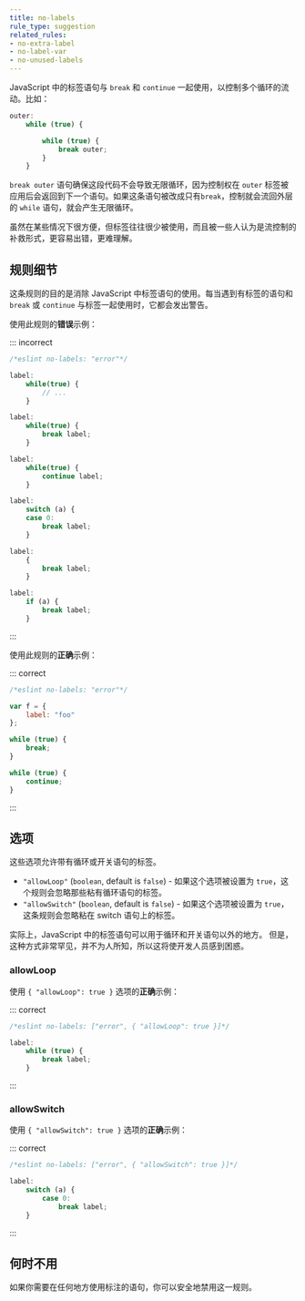 ```yaml
---
title: no-labels
rule_type: suggestion
related_rules:
- no-extra-label
- no-label-var
- no-unused-labels
---
```


JavaScript 中的标签语句与 `break` 和 `continue` 一起使用，以控制多个循环的流动。比如：

```js
outer:
    while (true) {

        while (true) {
            break outer;
        }
    }
```

`break outer` 语句确保这段代码不会导致无限循环，因为控制权在 `outer` 标签被应用后会返回到下一个语句。如果这条语句被改成只有`break`，控制就会流回外层的 `while` 语句，就会产生无限循环。

虽然在某些情况下很方便，但标签往往很少被使用，而且被一些人认为是流控制的补救形式，更容易出错，更难理解。

## 规则细节

这条规则的目的是消除 JavaScript 中标签语句的使用。每当遇到有标签的语句和 `break` 或 `continue` 与标签一起使用时，它都会发出警告。

使用此规则的**错误**示例：

::: incorrect

```js
/*eslint no-labels: "error"*/

label:
    while(true) {
        // ...
    }

label:
    while(true) {
        break label;
    }

label:
    while(true) {
        continue label;
    }

label:
    switch (a) {
    case 0:
        break label;
    }

label:
    {
        break label;
    }

label:
    if (a) {
        break label;
    }
```

:::

使用此规则的**正确**示例：

::: correct

```js
/*eslint no-labels: "error"*/

var f = {
    label: "foo"
};

while (true) {
    break;
}

while (true) {
    continue;
}
```

:::

## 选项

这些选项允许带有循环或开关语句的标签。

* `"allowLoop"` (`boolean`, default is `false`) - 如果这个选项被设置为 `true`，这个规则会忽略那些粘有循环语句的标签。
* `"allowSwitch"` (`boolean`, default is `false`) - 如果这个选项被设置为 `true`，这条规则会忽略粘在 switch 语句上的标签。

实际上，JavaScript 中的标签语句可以用于循环和开关语句以外的地方。
但是，这种方式非常罕见，并不为人所知，所以这将使开发人员感到困惑。

### allowLoop

使用 `{ "allowLoop": true }` 选项的**正确**示例：

::: correct

```js
/*eslint no-labels: ["error", { "allowLoop": true }]*/

label:
    while (true) {
        break label;
    }
```

:::

### allowSwitch

使用 `{ "allowSwitch": true }` 选项的**正确**示例：

::: correct

```js
/*eslint no-labels: ["error", { "allowSwitch": true }]*/

label:
    switch (a) {
        case 0:
            break label;
    }
```

:::

## 何时不用

如果你需要在任何地方使用标注的语句，你可以安全地禁用这一规则。
